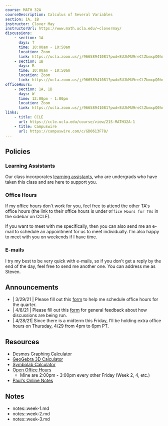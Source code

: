 ```yaml
---
course: MATH 32A
courseDescription: Calculus of Several Variables
section: 1A, 1B
instructor: Clover May
instructorUrl: https://www.math.ucla.edu/~clovermay/
discussions:
    - section: 1A
      days: T
      time: 10:00am - 10:50am
      location: Zoom
      link: https://ucla.zoom.us/j/96658941081?pwd=SUJkMU9reCtZbmxpQ0hmM3J4S3dtQT09
    - section: 1B
      days: R
      time: 10:00am - 10:50am
      location: Zoom
      link: https://ucla.zoom.us/j/96658941081?pwd=SUJkMU9reCtZbmxpQ0hmM3J4S3dtQT09
officeHours:
    - section: 1A, 1B
      days: W
      time: 12:00pm - 1:00pm
      location: Zoom
      link: https://ucla.zoom.us/j/96658941081?pwd=SUJkMU9reCtZbmxpQ0hmM3J4S3dtQT09
links:
    - title: CCLE
      url: https://ccle.ucla.edu/course/view/21S-MATH32A-1
    - title: Campuswire
      url: https://campuswire.com/c/GD0613F78/
---
```


## Policies

### Learning Assistants

Our class incorporates [learning assistants](https://ceils.ucla.edu/learningassistants/), who are undergrads who have taken this class and are here to support you.

### Office Hours

If my office hours don't work for you, feel free to attend the other TA's office hours (the link to their office hours is under `Office Hours for TAs` in the sidebar on CCLE).

If you want to meet with me specifically, then you can also send me an e-mail to schedule an appointment for us to meet individually. I'm also happy to meet with you on weekends if I have time.

### E-mails

I try my best to be very quick with e-mails, so if you don't get a reply by the end of the day, feel free to send me another one. You can address me as Steven.

## Announcements

-   | 3/29/21 | Please fill out this [form](https://forms.gle/u4iXpvxNZSbaidZ8A) to help me schedule office hours for the quarter.
-   | 4/8/21 | Please fill out this [form](https://forms.gle/MsSM7hXenfGbUbRV9) for general feedback about how discussions are being run.
-   | 4/28/21| Since there is a midterm this Friday, I'll be holding extra office hours on Thursday, 4/29 from 4pm to 6pm PT.

## Resources

-   [Desmos Graphing Calculator](https://www.desmos.com/calculator)
-   [GeoGebra 3D Calculator](http://geogebra.org/3d)
-   [Symbolab Calculator](https://www.symbolab.com/solver/calculus-calculator)
-   [Open Office Hours](https://ww3.math.ucla.edu/my-calendar/)
    -   Mine are 2:00pm - 3:00pm every other Friday (Week 2, 4, etc.)
-   [Paul's Online Notes](https://tutorial.math.lamar.edu/Classes/CalcIII/CalcIII.aspx)

## Notes

-   notes::week-1.md
-   notes::week-2.md
-   notes::week-3.md
